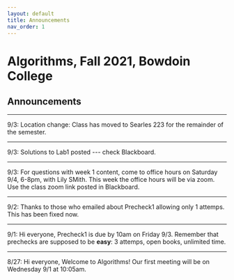 ```yaml
---
layout: default 
title: Announcements
nav_order: 1
---
```





# Algorithms,  Fall 2021, Bowdoin College 

## Announcements 

***

9/3: Location change:   Class has moved to Searles 223 for the remainder of the semester. 

***

9/3:  Solutions to Lab1 posted --- check Blackboard. 
***

9/3:  For questions with week 1 content, come to office hours on Saturday 9/4, 6-8pm, with Lily SMith. This week the office hours will be via zoom.  Use the class zoom link posted in Blackboard. 

***

9/2: Thanks to those who emailed about Precheck1 allowing only 1 attemps. This has been fixed now. 

***

9/1:  Hi everyone, Precheck1 is due by 10am on Friday 9/3. Remember that prechecks are supposed to be __easy__: 3 attemps, open books, unlimited time. 

***

8/27:  Hi everyone, Welcome to Algorithms! Our first meeting will be on Wednesday 9/1 at 10:05am. 
